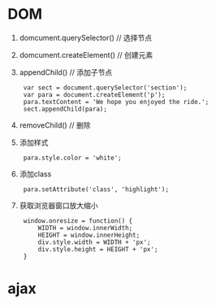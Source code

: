 # DOM
1. domcument.querySelector() // 选择节点
2. domcument.createElement() // 创建元素
3. appendChild()  // 添加子节点

		var sect = document.querySelector('section');
		var para = document.createElement('p');
		para.textContent = 'We hope you enjoyed the ride.';
		sect.appendChild(para);
4. removeChild() // 删除
5. 添加样式

		para.style.color = 'white';
6. 添加class

		para.setAttribute('class', 'highlight');
7. 获取浏览器窗口放大缩小

		window.onresize = function() {
			WIDTH = window.innerWidth;
			HEIGHT = window.innerHeight;
			div.style.width = WIDTH + 'px';
			div.style.height = HEIGHT + 'px';
		}
# ajax
